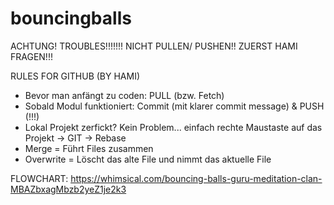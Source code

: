 # bouncingballs
ACHTUNG! TROUBLES!!!!!!! NICHT PULLEN/ PUSHEN!! ZUERST HAMI FRAGEN!!!


RULES FOR GITHUB (BY HAMI)

- Bevor man anfängt zu coden: PULL (bzw. Fetch)
- Sobald Modul funktioniert: Commit (mit klarer commit message) & PUSH (!!!)
- Lokal Projekt zerfickt? Kein Problem... einfach rechte Maustaste auf das Projekt -> GIT -> Rebase
- Merge = Führt Files zusammen
- Overwrite = Löscht das alte File und nimmt das aktuelle File

FLOWCHART: https://whimsical.com/bouncing-balls-guru-meditation-clan-MBAZbxagMbzb2yeZ1je2k3
